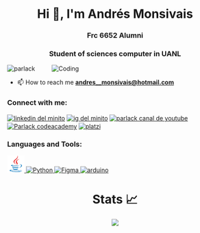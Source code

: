 <h1 align="center">Hi 👋, I'm Andrés Monsivais</h1>
<h3 align="center">Frc 6652 Alumni</h3>
<h3 align="center">Student of sciences computer in UANL</h3>

<img
  align="right"
  alt="Coding"
  width="400"
  src="https://media3.giphy.com/media/ZVik7pBtu9dNS/giphy.gif?cid=ecf05e479iippgd5averqqcu03hiu6myziqwkav0rgu1ex91&rid=giphy.gif&ct=g"
/>

<p align="left">
  <img
    src="https://komarev.com/ghpvc/?username=parlack&label=Profile%20views&color=0e75b6&style=flat"
    alt="parlack"
  />
</p>

- 📫 How to reach me **andres__monsivais@hotmail.com**

<h3 align="left">Connect with me:</h3>
<p align="left">
  <a
    href="https://www.linkedin.com/in/andr%C3%A9s-monsivais-salazar-73749622b/"
    target="blank"
    ><img
      align="center"
      src="https://raw.githubusercontent.com/rahuldkjain/github-profile-readme-generator/master/src/images/icons/Social/linked-in-alt.svg"
      target="_blank"
      alt="linkedin del minito"
      height="30"
      width="40"
  /></a>
  <a href="https://instagram.com/and.mon00" target="_blank"
    ><img
      align="center"
      src="https://raw.githubusercontent.com/rahuldkjain/github-profile-readme-generator/master/src/images/icons/Social/instagram.svg"
      alt="ig del minito"
      height="30"
      width="40"
  /></a>
  <a href="https://www.youtube.com/c/parlack" target="_blank"
    ><img
      align="center"
      src="https://raw.githubusercontent.com/rahuldkjain/github-profile-readme-generator/master/src/images/icons/Social/youtube.svg"
      target="_blank"
      alt="parlack canal de youtube"
      height="30"
      width="40"
  /></a>
  <a href="https://www.codecademy.com/profiles/Parlack" target="_blank"
    ><img
      align="center"
      src="https://play-lh.googleusercontent.com/PG76Emc2UrtKFRE4V7g1cGQ9b4rozQiWjhwCwlVeg37k3w1iZ-jZs_Zg3QlrJp2pQsk"
      alt="Parlack codeacademy"
      height="30"
      width="30"
  /></a>
  <a href="https://platzi.com/p/andres.monsivais/" target="_blank"
    ><img
      align="center"
      src="https://static.platzi.com/media/achievements/platzi-bd.png"
      alt="platzi"
      height="30"
      width="30"
  /></a>
</p>

<h3 align="left">Languages and Tools:</h3>

<p align="left">
  
  
  <a href="https://www.java.com" target="_blank" rel="noreferrer">
    <img
      src="https://raw.githubusercontent.com/devicons/devicon/master/icons/java/java-original.svg"
      alt="java"
      width="40"
      height="40"
    />
  </a>

  <a href="https://www.python.org/" target="_blank" rel="noreferrer">
    <img
      src="https://s3.dualstack.us-east-2.amazonaws.com/pythondotorg-assets/media/community/logos/python-logo-only.png"
      alt="Python"
      width="32.25807"
      height="40.0"
    />
  </a>

  <a href="https://www.figma.com/" target="_blank" rel="noreferrer">
    <img
      src="https://static-00.iconduck.com/assets.00/figma-icon-1024x1024-mvfh9xsk.png"
      alt="Figma"
      width="40"
      height="40.0"
    />
  </a>

  <a href="https://www.arduino.cc/" target="_blank" rel="noreferrer">
    <img
      src="https://cdn.worldvectorlogo.com/logos/arduino-1.svg"
      alt="arduino"
      width="40"
      height="40"
    />
  </a>


</p>

<h1 align="center">Stats 📈</h1>
<p align="center">
  <img
  src="https://github-readme-streak-stats.herokuapp.com?user=parlack&theme=tokyonight_duo&hide_border=true"
</p>
